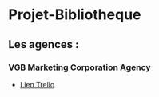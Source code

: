 # Projet-Bibliotheque

## Les agences :

### VGB Marketing Corporation Agency

* [Lien Trello](https://trello.com/b/Bs5Ta0nN/creation-du-parcours-utilisateur-en-diagramme)
